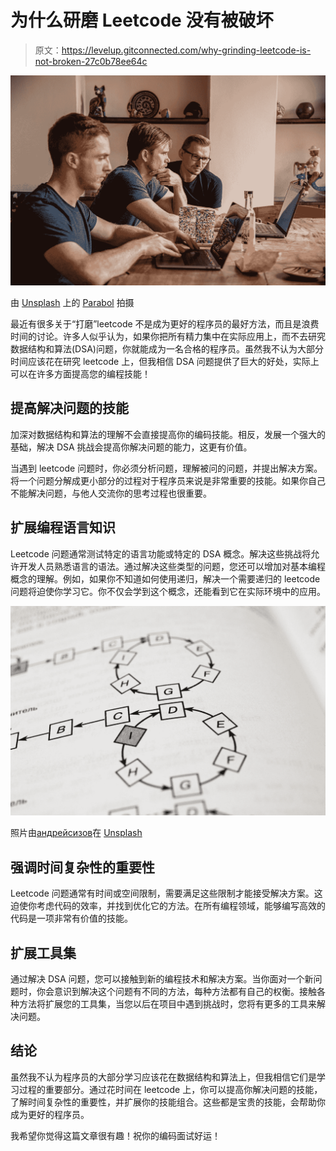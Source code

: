 # 为什么研磨 Leetcode 没有被破坏

> 原文：<https://levelup.gitconnected.com/why-grinding-leetcode-is-not-broken-27c0b78ee64c>

![](img/a64dff9e0ccee58b9896b99667ff78f1.png)

由 [Unsplash](https://unsplash.com?utm_source=medium&utm_medium=referral) 上的 [Parabol](https://unsplash.com/@parabol?utm_source=medium&utm_medium=referral) 拍摄

最近有很多关于“打磨”leetcode 不是成为更好的程序员的最好方法，而且是浪费时间的讨论。许多人似乎认为，如果你把所有精力集中在实际应用上，而不去研究数据结构和算法(DSA)问题，你就能成为一名合格的程序员。虽然我不认为大部分时间应该花在研究 leetcode 上，但我相信 DSA 问题提供了巨大的好处，实际上可以在许多方面提高您的编程技能！

## 提高解决问题的技能

加深对数据结构和算法的理解不会直接提高你的编码技能。相反，发展一个强大的基础，解决 DSA 挑战会提高你解决问题的能力，这更有价值。

当遇到 leetcode 问题时，你必须分析问题，理解被问的问题，并提出解决方案。将一个问题分解成更小部分的过程对于程序员来说是非常重要的技能。如果你自己不能解决问题，与他人交流你的思考过程也很重要。

## 扩展编程语言知识

Leetcode 问题通常测试特定的语言功能或特定的 DSA 概念。解决这些挑战将允许开发人员熟悉语言的语法。通过解决这些类型的问题，您还可以增加对基本编程概念的理解。例如，如果你不知道如何使用递归，解决一个需要递归的 leetcode 问题将迫使你学习它。你不仅会学到这个概念，还能看到它在实际环境中的应用。

![](img/2c71cd733a20641f62eb8aa0c53e7404.png)

照片由[андрейсизов](https://unsplash.com/@alpridephoto?utm_source=medium&utm_medium=referral)在 [Unsplash](https://unsplash.com?utm_source=medium&utm_medium=referral)

## 强调时间复杂性的重要性

Leetcode 问题通常有时间或空间限制，需要满足这些限制才能接受解决方案。这迫使你考虑代码的效率，并找到优化它的方法。在所有编程领域，能够编写高效的代码是一项非常有价值的技能。

## 扩展工具集

通过解决 DSA 问题，您可以接触到新的编程技术和解决方案。当你面对一个新问题时，你会意识到解决这个问题有不同的方法，每种方法都有自己的权衡。接触各种方法将扩展您的工具集，当您以后在项目中遇到挑战时，您将有更多的工具来解决问题。

## 结论

虽然我不认为程序员的大部分学习应该花在数据结构和算法上，但我相信它们是学习过程的重要部分。通过花时间在 leetcode 上，你可以提高你解决问题的技能，了解时间复杂性的重要性，并扩展你的技能组合。这些都是宝贵的技能，会帮助你成为更好的程序员。

我希望你觉得这篇文章很有趣！祝你的编码面试好运！